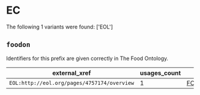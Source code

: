 # EC

The following 1 variants were found: ['EOL']

## `foodon`

Identifiers for this prefix are given correctly in The Food Ontology.

| external_xref                               |   usages_count | usages                                                    |
|---------------------------------------------|----------------|-----------------------------------------------------------|
| `EOL:http://eol.org/pages/4757174/overview` |              1 | [FOODON:03414802](https://bioregistry.io/FOODON:03414802) |

